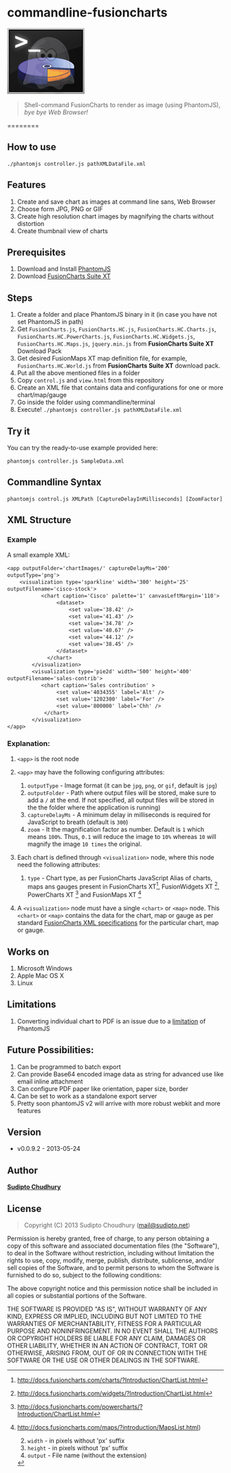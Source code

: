 commandline-fusioncharts
========================

![commandline-fusioncharts-logo](phantomJSFC.jpg)

> Shell-command FusionCharts to render as image (using PhantomJS), *bye bye Web Browser!*

========

## How to use 

	./phantomjs controller.js pathXMLDataFile.xml
	

## Features
1. Create and save chart as images at command line sans, Web Browser
2. Choose form JPG, PNG or GIF
2. Create high resolution chart images by magnifying the charts without distortion
3. Create thumbnail view of charts



## Prerequisites

1. Download and Install [PhantomJS](http://phantomjs.org/download.html)
2. Download [FusionCharts Suite XT](http://www.fusioncharts.com/downlaod)


## Steps

1. Create a folder and place PhantomJS binary in it (in case you have not set PhantomJS in path)
1. Get `FusionCharts.js`, `FusionCharts.HC.js`, `FusionCharts.HC.Charts.js`, `FusionCharts.HC.PowerCharts.js`, `FusionCharts.HC.Widgets.js`, `FusionCharts.HC.Maps.js`, `jquery.min.js` from **FusionCharts Suite XT** Download Pack
2. Get desired FusionMaps XT map definition file, for example, `FusionCharts.HC.World.js` from **FusionCharts Suite XT** download pack.
3. Put all the above mentioned files in a folder
4. Copy `control.js` and `view.html` from this repository
5. Create an XML file that contains data and configurations for one or more chart/map/gauge
6. Go inside the folder using commandline/terminal 
7. Execute! `./phantomjs controller.js pathXMLDataFile.xml`
	

## Try it

You can try the ready-to-use example provided here:

	phantomjs controller.js SampleData.xml



## Commandline Syntax
	phantomjs control.js XMLPath [CaptureDelayInMilliseconds] [ZoomFactor]


## XML Structure

### Example
A small example XML:

	<app outputFolder='chartImages/' captureDelayMs='200' outputType='png'>
		<visualization type='sparkline' width='300' height='25' outputFilename='cisco-stock'>
        	   <chart caption='Cisco' palette='1' canvasLeftMargin='110'>
        			<dataset>
        				<set value='38.42' />
	        			<set value='41.43' />
    	    			<set value='34.78' />
        				<set value='40.67' />
        				<set value='44.12' />
        				<set value='38.45' />
 	             	</dataset>
    	         </chart>
        	</visualization>
			<visualization type='pie2d' width='500' height='400' outputFilename='sales-contrib'>
        	   <chart caption='Sales contribution' >
        			<set value='4034355' label='Alt' />
        			<set value='1202300' label='For' />
        			<set value='800000' label='Chh' />
             	</chart>
        	</visualization>
	</app>

### Explanation:

1. `<app>` is the root node
2. `<app>` may have the following configuring attributes:
      1. `outputType` - Image format (it can be `jpg`, `png`, or `gif`, default is `jpg`)
      2. `outputFolder` - Path where output files will be stored, make sure to add a `/` at the end. If not specified, all output files will be stored in the the folder where the application is running)
      3. `captureDelayMs` - A minimum delay in milliseconds is required for JavaScript to breath (default is `300`)
      4. `zoom` - It the magnification factor as number. Default is `1` which means `100%`. Thus, `0.1` will reduce the image to `10%` whereas `10` will magnify the image `10 times` the original.

3. Each chart is defined through `<visualization>` node, where this node need the following attributes: 
    1. `type` - Chart type, as per FusionCharts JavaScript Alias of charts, maps ans gauges present in  FusionCharts XT[^1], FusionWidgets XT [^2], PowerCharts XT [^3] and FusionMaps XT [^4]
    
[^1]: http://docs.fusioncharts.com/charts/?Introduction/ChartList.html

[^2]: http://docs.fusioncharts.com/widgets/?Introduction/ChartList.html

[^3]: http://docs.fusioncharts.com/powercharts/?Introduction/ChartList.html

[^4]: http://docs.fusioncharts.com/maps/?introduction/MapsList.html)
        
    2. `width` - in pixels without 'px' suffix
    3. `height` - in pixels without 'px' suffix
    4. `output`  - File name (without the extension)
 

4. A `<visualization>` node must have a single `<chart>` or `<map>` node. This `<chart>` or `<map>` contains the data for the chart, map or gauge as per standard [FusionCharts XML specifications](http://docs.fusioncharts.com/) for the particular chart, map or gauge.



## Works on 
1. Microsoft Windows 
2. Apple Mac OS X
3. Linux


## Limitations
1. Converting individual chart to PDF is an issue due to a [limitation](https://github.com/ariya/phantomjs/issues/10465) of PhantomJS


## Future Possibilities:

1. Can be programmed to batch export
6. Can provide Base64 encoded image data as string for advanced use like email inline attachment
7. Can configure PDF paper like orientation, paper size, border
8. Can be set to work as a standalone export server 
9. Pretty soon phantomJS v2 will arrive with more robust webkit and more features


## Version
* v0.0.9.2 - 2013-05-24



## Author
[**Sudipto Chudhury**](email:mail@sudipto.com)


## License
> Copyright (C) 2013 Sudipto Choudhury (mail@sudipto.net)

Permission is hereby granted, free of charge, to any person obtaining a copy of this software and associated documentation files (the "Software"), to deal in the Software without restriction, including without limitation the rights to use, copy, modify, merge, publish, distribute, sublicense, and/or sell copies of the Software, and to permit persons to whom the Software is furnished to do so, subject to the following conditions:

The above copyright notice and this permission notice shall be included in all copies or substantial portions of the Software.

THE SOFTWARE IS PROVIDED "AS IS", WITHOUT WARRANTY OF ANY KIND, EXPRESS OR IMPLIED, INCLUDING BUT NOT LIMITED TO THE WARRANTIES OF MERCHANTABILITY, FITNESS FOR A PARTICULAR PURPOSE AND NONINFRINGEMENT. IN NO EVENT SHALL THE AUTHORS OR COPYRIGHT HOLDERS BE LIABLE FOR ANY CLAIM, DAMAGES OR OTHER LIABILITY, WHETHER IN AN ACTION OF CONTRACT, TORT OR OTHERWISE, ARISING FROM, OUT OF OR IN CONNECTION WITH THE SOFTWARE OR THE USE OR OTHER DEALINGS IN THE SOFTWARE.




